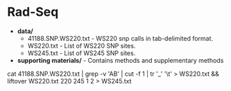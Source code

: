 Rad-Seq
=======

* __data/__
	* 41188.SNP.WS220.txt - WS220 snp calls in tab-delimited format.
	* WS220.txt - List of WS220 SNP sites.
	* WS245.txt - List of WS245 SNP sites.
* __supporting materials/__ - Contains methods and supplementary methods


cat 41188.SNP.WS220.txt | grep -v 'AB' | cut -f 1 | tr '_' '\t' > WS220.txt && liftover WS220.txt 220 245 1 2 > WS245.txt 